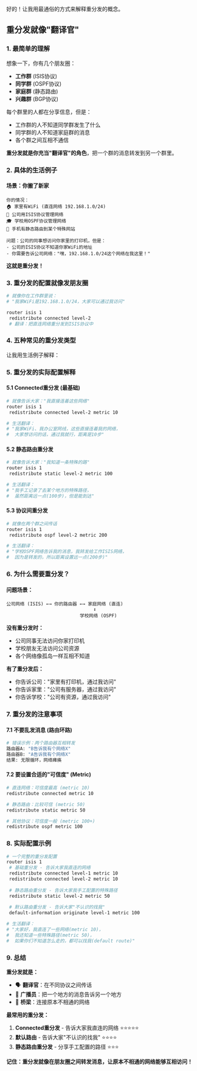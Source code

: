 好的！让我用最通俗的方式来解释重分发的概念。

## 重分发就像"翻译官"

### 1. 最简单的理解

想象一下，你有几个朋友圈：
- **工作群** (ISIS协议)
- **同学群** (OSPF协议) 
- **家庭群** (静态路由)
- **兴趣群** (BGP协议)

每个群里的人都在分享信息，但是：
- 工作群的人不知道同学群发生了什么
- 同学群的人不知道家庭群的消息
- 各个群之间互相不通信

**重分发就是你充当"翻译官"的角色**，把一个群的消息转发到另一个群里。

### 2. 具体的生活例子

#### 场景：你搬了新家

```
你的情况：
🏠 家里有WiFi (直连网络 192.168.1.0/24)
🏢 公司用ISIS协议管理网络
🎓 学校用OSPF协议管理网络
📱 手机有静态路由到某个特殊网站

问题：公司的同事想访问你家里的打印机，但是：
- 公司的ISIS协议不知道你家WiFi的地址
- 你需要告诉公司网络："嘿，192.168.1.0/24这个网络在我这里！"
```

**这就是重分发！**

### 3. 重分发的配置就像发朋友圈

```bash
# 就像你在工作群里说：
# "我家WiFi是192.168.1.0/24，大家可以通过我访问"

router isis 1
 redistribute connected level-2
 # 翻译：把直连网络重分发到ISIS协议中
```

### 4. 五种常见的重分发类型

让我用生活例子解释：

### 5. 重分发的实际配置解释

#### 5.1 Connected重分发 (最基础)
```bash
# 就像告诉大家："我直接连着这些网络"
router isis 1
 redistribute connected level-2 metric 10

# 生活翻译：
# "我家WiFi、我办公室网线，这些直接连着我的网络，
#  大家想访问的话，通过我就行，距离是10步"
```

#### 5.2 静态路由重分发
```bash
# 就像告诉大家："我知道一条特殊的路"
router isis 1
 redistribute static level-2 metric 100

# 生活翻译：
# "我手工记录了去某个地方的特殊路径，
#  虽然距离远一点(100步)，但是能到达"
```

#### 5.3 协议间重分发
```bash
# 就像在两个群之间传话
router isis 1
 redistribute ospf level-2 metric 200

# 生活翻译：
# "学校OSPF网络告诉我的消息，我转发给工作ISIS网络，
#  因为是转发的，所以距离设置远一点(200步)"
```

### 6. 为什么需要重分发？

#### 问题场景：
```
公司网络 (ISIS) ←→ 你的路由器 ←→ 家庭网络 (直连)
                                ↕
                           学校网络 (OSPF)
```

**没有重分发时：**
- 公司同事无法访问你家打印机
- 学校朋友无法访问公司资源
- 各个网络像孤岛一样互相不知道

**有了重分发后：**
- 你告诉公司："家里有打印机，通过我访问"
- 你告诉家里："公司有服务器，通过我访问"
- 你告诉学校："公司有资源，通过我访问"

### 7. 重分发的注意事项

#### 7.1 不要乱发消息 (路由环路)
```bash
# 错误示例：两个路由器互相转发
路由器A: "B告诉我有个网络X"
路由器B: "A告诉我有个网络X"
结果: 无限循环，网络瘫痪
```

#### 7.2 要设置合适的"可信度" (Metric)
```bash
# 直连网络：可信度最高 (metric 10)
redistribute connected metric 10

# 静态路由：比较可信 (metric 50)  
redistribute static metric 50

# 其他协议：可信度一般 (metric 100+)
redistribute ospf metric 100
```

### 8. 实际配置示例

```bash
# 一个完整的重分发配置
router isis 1
 # 基础重分发 - 告诉大家我直连的网络
 redistribute connected level-1 metric 10
 redistribute connected level-2 metric 10
 
 # 静态路由重分发 - 告诉大家我手工配置的特殊路径
 redistribute static level-2 metric 50
 
 # 默认路由重分发 - 告诉大家"不认识的找我"
 default-information originate level-1 metric 100

# 生活翻译：
# "大家好，我直连了一些网络(metric 10)，
#  我还知道一些特殊路径(metric 50)，
#  如果你们不知道怎么走的，都可以找我(default route)"
```

### 9. 总结

**重分发就是：**
- 🗣️ **翻译官**：在不同协议之间传话
- 📢 **广播员**：把一个地方的消息告诉另一个地方
- 🌉 **桥梁**：连接原本不相通的网络

**最常用的重分发：**
1. **Connected重分发** - 告诉大家我直连的网络 ⭐⭐⭐⭐⭐
2. **默认路由** - 告诉大家"不认识的找我" ⭐⭐⭐⭐
3. **静态路由重分发** - 分享手工配置的路径 ⭐⭐⭐

**记住：重分发就像在朋友圈之间转发消息，让原本不相通的网络能够互相访问！**
